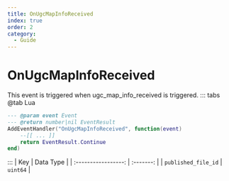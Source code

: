 ```yaml
---
title: OnUgcMapInfoReceived
index: true
order: 2
category:
  - Guide
---
```


# OnUgcMapInfoReceived
This event is triggered when ugc_map_info_received is triggered.
::: tabs
@tab Lua
```lua
--- @param event Event
--- @return number|nil EventResult
AddEventHandler("OnUgcMapInfoReceived", function(event)
    --[[ ... ]]
    return EventResult.Continue
end)
```

:::
|         Key         | Data Type |
| :-----------------: | :-------: |
| `published_file_id` |  `uint64` |